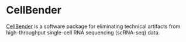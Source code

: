 # CellBender
[CellBender](https://github.com/broadinstitute/CellBender) is a software package for eliminating technical artifacts from high-throughput single-cell RNA sequencing (scRNA-seq) data.